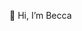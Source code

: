👋 Hi, I’m Becca

<!---
- 👀 I’m interested in ...
- 🌱 I’m currently learning ...
- 💞️ I’m looking to collaborate on ...
- 📫 How to reach me ...
- 😄 Pronouns: ...
- ⚡ Fun fact: ...


beccaaframa/beccaaframa is a ✨ special ✨ repository because its `README.md` (this file) appears on your GitHub profile.
You can click the Preview link to take a look at your changes.
--->
